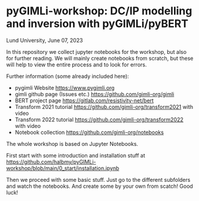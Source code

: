 # pyGIMLi-workshop: DC/IP modelling and inversion with pyGIMLi/pyBERT

Lund University, June 07, 2023

In this repository we collect jupyter notebooks for the workshop, but also for further reading. We will mainly create notebooks from scratch, but these will help to view the entire process and to look for errors.


Further information (some already included here):
* pygimli Website https://www.pygimli.org
* gimli github page (Issues etc.) https://github.com/gimli-org/gimli
* BERT project page https://gitlab.com/resistivity-net/bert
* Transform 2021 tutorial https://github.com/gimli-org/transform2021 with video
* Transform 2022 tutorial https://github.com/gimli-org/transform2022 with video
* Notebook collection https://github.com/gimli-org/notebooks

The whole workshop is based on Jupyter Notebooks.

First start with some introduction and installation stuff at https://github.com/halbmy/pyGIMLi-workshop/blob/main/0_start/installation.ipynb

Then we proceed with some basic stuff. Just go to the different subfolders and watch the notebooks. And create some by your own from scatch! Good luck!